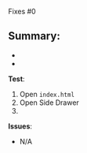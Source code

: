 Fixes #0

**Summary**:
- 
- 
- 

**Test**:
1. Open `index.html`
1. Open Side Drawer
1. 

**Issues**:
- N/A
